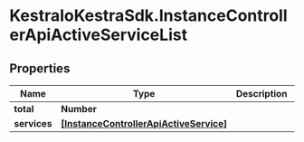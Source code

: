 # KestraIoKestraSdk.InstanceControllerApiActiveServiceList

## Properties

Name | Type | Description | Notes
------------ | ------------- | ------------- | -------------
**total** | **Number** |  | [optional] 
**services** | [**[InstanceControllerApiActiveService]**](InstanceControllerApiActiveService.md) |  | [optional] 


